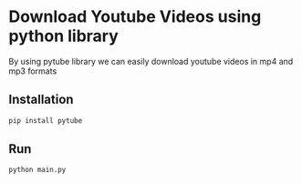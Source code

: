 # Download Youtube Videos using python library
By using pytube library we can easily download youtube videos in mp4 and mp3 formats 

## Installation
```bash
pip install pytube
```
## Run
```python
python main.py
```
